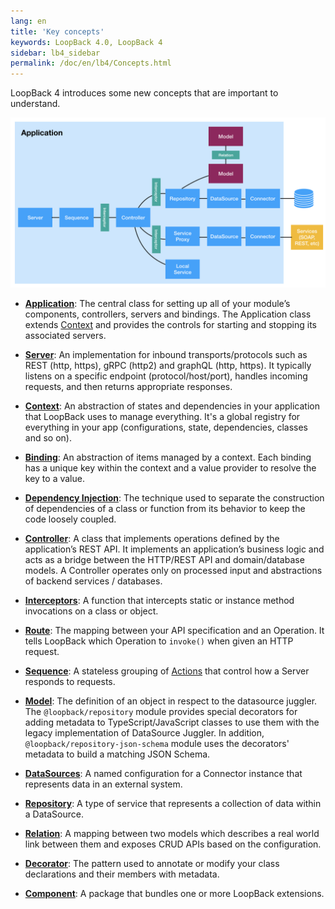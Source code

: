 ```yaml
---
lang: en
title: 'Key concepts'
keywords: LoopBack 4.0, LoopBack 4
sidebar: lb4_sidebar
permalink: /doc/en/lb4/Concepts.html
---
```


LoopBack 4 introduces some new concepts that are important to understand.

![Key concepts overview diagram](imgs/key-concepts-overview-diagram.png)

- [**Application**](Application.md): The central class for setting up all of
  your module’s components, controllers, servers and bindings. The Application
  class extends [Context](Context.md) and provides the controls for starting and
  stopping its associated servers.

- [**Server**](Server.md): An implementation for inbound transports/protocols
  such as REST (http, https), gRPC (http2) and graphQL (http, https). It
  typically listens on a specific endpoint (protocol/host/port), handles
  incoming requests, and then returns appropriate responses.

- [**Context**](Context.md): An abstraction of states and dependencies in your
  application that LoopBack uses to manage everything. It's a global registry
  for everything in your app (configurations, state, dependencies, classes and
  so on).

- [**Binding**](Binding.md): An abstraction of items managed by a context. Each
  binding has a unique key within the context and a value provider to resolve
  the key to a value.

- [**Dependency Injection**](Dependency-injection.md): The technique used to
  separate the construction of dependencies of a class or function from its
  behavior to keep the code loosely coupled.

- [**Controller**](Controllers.md): A class that implements operations defined
  by the application’s REST API. It implements an application’s business logic
  and acts as a bridge between the HTTP/REST API and domain/database models. A
  Controller operates only on processed input and abstractions of backend
  services / databases.

- [**Interceptors**](Interceptors.md): A function that intercepts static or
  instance method invocations on a class or object.

- [**Route**](Routes.md): The mapping between your API specification and an
  Operation. It tells LoopBack which Operation to `invoke()` when given an HTTP
  request.

- [**Sequence**](Sequence.md): A stateless grouping of
  [Actions](Sequence.md#actions) that control how a Server responds to requests.

- [**Model**](Model.md): The definition of an object in respect to the
  datasource juggler. The `@loopback/repository` module provides special
  decorators for adding metadata to TypeScript/JavaScript classes to use them
  with the legacy implementation of DataSource Juggler. In addition,
  `@loopback/repository-json-schema` module uses the decorators' metadata to
  build a matching JSON Schema.

- [**DataSources**](DataSources.md): A named configuration for a Connector
  instance that represents data in an external system.

- [**Repository**](Repositories.md): A type of service that represents a
  collection of data within a DataSource.

- [**Relation**](Relations.md): A mapping between two models which describes a
  real world link between them and exposes CRUD APIs based on the configuration.

- [**Decorator**](Decorators.md): The pattern used to annotate or modify your
  class declarations and their members with metadata.

- [**Component**](Components.md): A package that bundles one or more LoopBack
  extensions.
